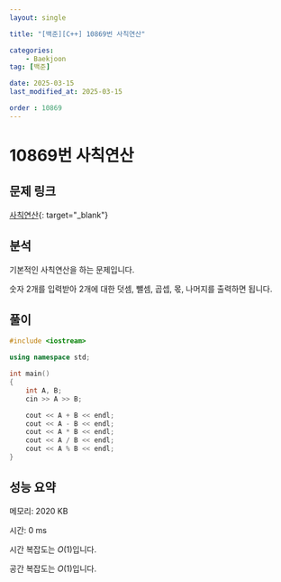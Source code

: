 ```yaml
---
layout: single

title: "[백준][C++] 10869번 사칙연산"

categories:
    - Baekjoon
tag: [백준]

date: 2025-03-15
last_modified_at: 2025-03-15

order : 10869
---
```


# 10869번 사칙연산

## 문제 링크

[사칙연산](https://www.acmicpc.net/problem/10869){: target="_blank"}

## 분석

기본적인 사칙연산을 하는 문제입니다.

숫자 2개를 입력받아 2개에 대한 덧셈, 뺄셈, 곱셉, 몫, 나머지를 출력하면 됩니다.

## 풀이

```cpp
#include <iostream>

using namespace std;

int main()
{
    int A, B;
    cin >> A >> B;

    cout << A + B << endl;
    cout << A - B << endl;
    cout << A * B << endl;
    cout << A / B << endl;
    cout << A % B << endl;
}
```

## 성능 요약

메모리: 2020 KB

시간: 0 ms

시간 복잡도는 $O(1)$입니다.

공간 복잡도는 $O(1)$입니다.